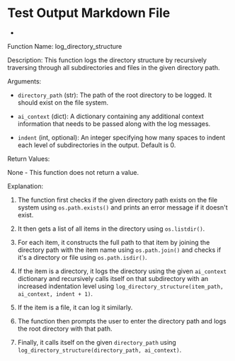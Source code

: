 
Test Output Markdown File
=========================

- 
Function Name: log_directory_structure

Description: This function logs the directory structure by recursively traversing through all subdirectories and files in the given directory path.

Arguments:
- `directory_path` (str): The path of the root directory to be logged. It should exist on the file system.
- `ai_context` (dict): A dictionary containing any additional context information that needs to be passed along with the log messages.
- `indent` (int, optional): An integer specifying how many spaces to indent each level of subdirectories in the output. Default is 0.

Return Values:
None - This function does not return a value.

Explanation:
1. The function first checks if the given directory path exists on the file system using `os.path.exists()` and prints an error message if it doesn't exist.
2. It then gets a list of all items in the directory using `os.listdir()`. 
3. For each item, it constructs the full path to that item by joining the directory path with the item name using `os.path.join()` and checks if it's a directory or file using `os.path.isdir()`.
4. If the item is a directory, it logs the directory using the given `ai_context` dictionary and recursively calls itself on that subdirectory with an increased indentation level using `log_directory_structure(item_path, ai_context, indent + 1)`. 
5. If the item is a file, it can log it similarly.
6. The function then prompts the user to enter the directory path and logs the root directory with that path.
7. Finally, it calls itself on the given `directory_path` using `log_directory_structure(directory_path, ai_context)`.
